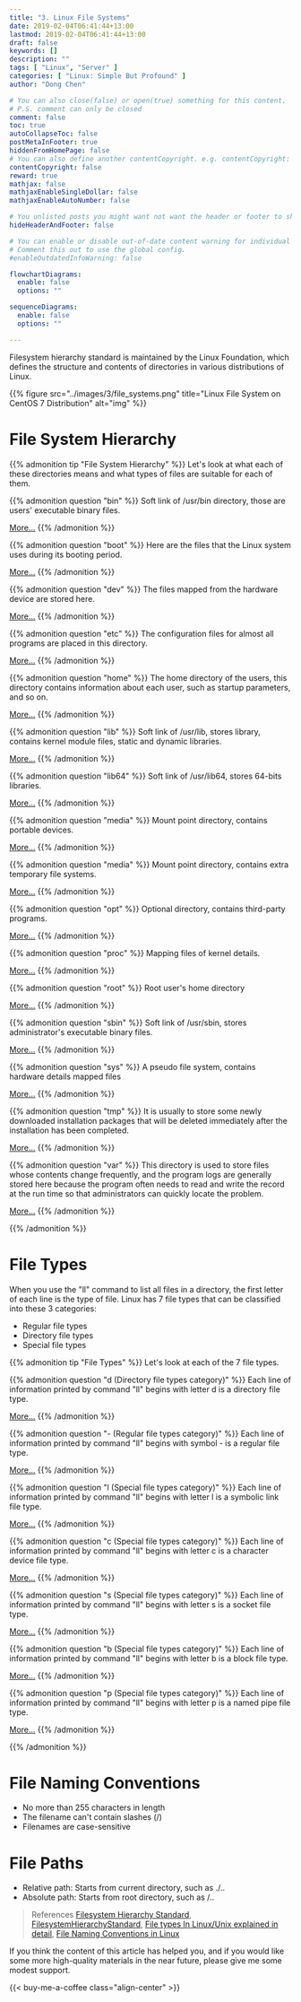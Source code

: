 ```yaml
---
title: "3. Linux File Systems"
date: 2019-02-04T06:41:44+13:00
lastmod: 2019-02-04T06:41:44+13:00
draft: false
keywords: []
description: ""
tags: [ "Linux", "Server" ]
categories: [ "Linux: Simple But Profound" ]
author: "Dong Chen"

# You can also close(false) or open(true) something for this content.
# P.S. comment can only be closed
comment: false
toc: true
autoCollapseToc: false
postMetaInFooter: true
hiddenFromHomePage: false
# You can also define another contentCopyright. e.g. contentCopyright: "This is another copyright."
contentCopyright: false
reward: true
mathjax: false
mathjaxEnableSingleDollar: false
mathjaxEnableAutoNumber: false

# You unlisted posts you might want not want the header or footer to show
hideHeaderAndFooter: false

# You can enable or disable out-of-date content warning for individual post.
# Comment this out to use the global config.
#enableOutdatedInfoWarning: false

flowchartDiagrams:
  enable: false
  options: ""

sequenceDiagrams: 
  enable: false
  options: ""

---
```


<!--more-->

Filesystem hierarchy standard is maintained by the Linux Foundation, which defines the structure and contents of directories in various distributions of Linux.

{{% figure src="../images/3/file_systems.png" title="Linux File System on CentOS 7 Distribution" alt="img" %}}

# File System Hierarchy

{{% admonition tip "File System Hierarchy" %}}
Let's look at what each of these directories means and what types of files are suitable for each of them.

{{% admonition question "bin" %}}
Soft link of /usr/bin directory, those are users' executable binary files.

[More...](https://wiki.debian.org/FilesystemHierarchyStandard)
{{% /admonition %}}

{{% admonition question "boot" %}}
Here are the files that the Linux system uses during its booting period.

[More...](https://wiki.debian.org/FilesystemHierarchyStandard)
{{% /admonition %}}

{{% admonition question "dev" %}}
The files mapped from the hardware device are stored here.

[More...](https://wiki.debian.org/FilesystemHierarchyStandard)
{{% /admonition %}}

{{% admonition question "etc" %}}
The configuration files for almost all programs are placed in this directory.

[More...](https://wiki.debian.org/FilesystemHierarchyStandard)
{{% /admonition %}}

{{% admonition question "home" %}}
The home directory of the users, this directory contains information about each user, such as startup parameters, and so on.

[More...](https://wiki.debian.org/FilesystemHierarchyStandard)
{{% /admonition %}}

{{% admonition question "lib" %}}
Soft link of /usr/lib, stores library, contains kernel module files, static and dynamic libraries.

[More...](https://wiki.debian.org/FilesystemHierarchyStandard)
{{% /admonition %}}

{{% admonition question "lib64" %}}
Soft link of /usr/lib64, stores 64-bits libraries.

[More...](https://wiki.debian.org/FilesystemHierarchyStandard)
{{% /admonition %}}

{{% admonition question "media" %}}
Mount point directory, contains portable devices.

[More...](https://wiki.debian.org/FilesystemHierarchyStandard)
{{% /admonition %}}

{{% admonition question "media" %}}
Mount point directory, contains extra temporary file systems.

[More...](https://wiki.debian.org/FilesystemHierarchyStandard)
{{% /admonition %}}

{{% admonition question "opt" %}}
Optional directory, contains third-party programs.

[More...](https://wiki.debian.org/FilesystemHierarchyStandard)
{{% /admonition %}}

{{% admonition question "proc" %}}
Mapping files of kernel details.

[More...](https://wiki.debian.org/FilesystemHierarchyStandard)
{{% /admonition %}}

{{% admonition question "root" %}}
Root user's home directory

[More...](https://wiki.debian.org/FilesystemHierarchyStandard)
{{% /admonition %}}

{{% admonition question "sbin" %}}
Soft link of /usr/sbin, stores administrator's executable binary files.

[More...](https://wiki.debian.org/FilesystemHierarchyStandard)
{{% /admonition %}}

{{% admonition question "sys" %}}
A pseudo file system, contains hardware details mapped files

[More...](https://wiki.debian.org/FilesystemHierarchyStandard)
{{% /admonition %}}

{{% admonition question "tmp" %}}
It is usually to store some newly downloaded installation packages that will be deleted immediately after the installation has been completed.

[More...](https://wiki.debian.org/FilesystemHierarchyStandard)
{{% /admonition %}}

{{% admonition question "var" %}}
This directory is used to store files whose contents change frequently, and the program logs are generally stored here because the program often needs to read and write the record at the run time so that administrators can quickly locate the problem.

[More...](https://wiki.debian.org/FilesystemHierarchyStandard)
{{% /admonition %}}

{{% /admonition %}}

# File Types

When you use the "ll" command to list all files in a directory, the first letter of each line is the type of file. Linux has 7 file types that can be classified into these 3 categories:

- Regular file types
- Directory file types
- Special file types

{{% admonition tip "File Types" %}}
Let's look at each of the 7 file types.

{{% admonition question "d (Directory file types category)" %}}
Each line of information printed by command "ll" begins with letter d is a directory file type.

[More...](https://www.linux.com/blog/file-types-linuxunix-explained-detail)
{{% /admonition %}}

{{% admonition question "- (Regular file types category)" %}}
Each line of information printed by command "ll" begins with symbol - is a regular file type.

[More...](https://www.linux.com/blog/file-types-linuxunix-explained-detail)
{{% /admonition %}}

{{% admonition question "l (Special file types category)" %}}
Each line of information printed by command "ll" begins with letter l is a symbolic link file type.

[More...](https://www.linux.com/blog/file-types-linuxunix-explained-detail)
{{% /admonition %}}

{{% admonition question "c (Special file types category)" %}}
Each line of information printed by command "ll" begins with letter c is a character device file type.

[More...](https://www.linux.com/blog/file-types-linuxunix-explained-detail)
{{% /admonition %}}

{{% admonition question "s (Special file types category)" %}}
Each line of information printed by command "ll" begins with letter s is a socket file type.

[More...](https://www.linux.com/blog/file-types-linuxunix-explained-detail)
{{% /admonition %}}

{{% admonition question "b (Special file types category)" %}}
Each line of information printed by command "ll" begins with letter b is a block file type.

[More...](https://www.linux.com/blog/file-types-linuxunix-explained-detail)
{{% /admonition %}}

{{% admonition question "p (Special file types category)" %}}
Each line of information printed by command "ll" begins with letter p is a named pipe file type.

[More...](https://www.linux.com/blog/file-types-linuxunix-explained-detail)
{{% /admonition %}}

{{% /admonition %}}

# File Naming Conventions

- No more than 255 characters in length
- The filename can't contain slashes (/)
- Filenames are case-sensitive

# File Paths

- Relative path: Starts from current directory, such as ./..
- Absolute path: Starts from root directory, such as /..

> References
> [Filesystem Hierarchy Standard](https://en.wikipedia.org/wiki/Filesystem_Hierarchy_Standard),
> [FilesystemHierarchyStandard](https://wiki.debian.org/FilesystemHierarchyStandard),
> [File types In Linux/Unix explained in detail](https://www.linux.com/blog/file-types-linuxunix-explained-detail),
> [File Naming Conventions in Linux](http://www.linfo.org/file_name.html)

If you think the content of this article has helped you, and if you would like some more high-quality materials in the near future, please give me some modest support.

<!-- Buy Me a Coffee Button -->
{{< buy-me-a-coffee class="align-center" >}}
